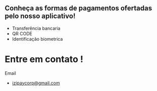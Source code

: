 ## Conheça as formas de pagamentos ofertadas pelo nosso aplicativo!


- Transferência bancaria
- QR CODE
- Identificação biometrica



# Entre em contato ! 

Email
- [izipaycorp@gmail.com]()
